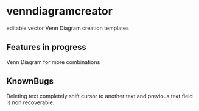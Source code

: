 # venndiagramcreator
editable vector Venn Diagram creation templates

## Features in progress
Venn Diagram for more combinations

## KnownBugs
Deleting text completely shift cursor to another text and previous text field is non recoverable.
